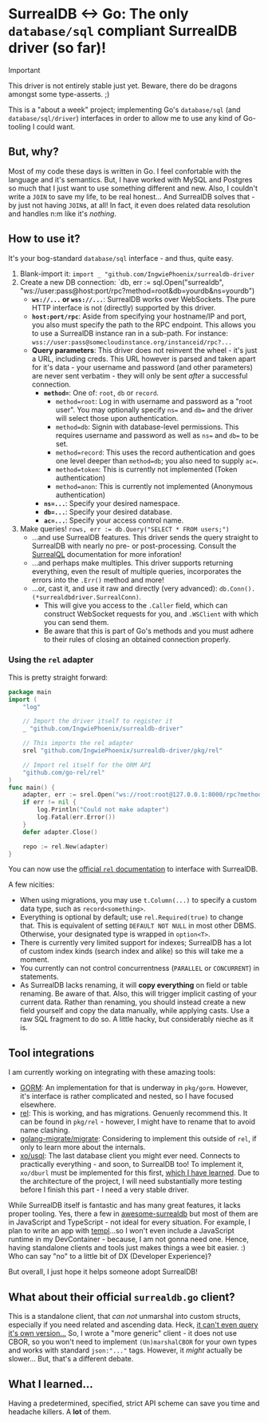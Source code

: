 # SurrealDB <-> Go: The only `database/sql` compliant SurrealDB driver (so far)!

> [!IMPORTANT]  
> This driver is not entirely stable just yet. Beware, there do be dragons amongst some type-asserts. ;)

This is a "about a week" project; implementing Go's `database/sql` (and `database/sql/driver`) interfaces in order to allow me to use any kind of Go-tooling I could want.

## But, why?

Most of my code these days is written in Go. I feel confortable with the language and it's semantics. But, I have worked with MySQL and Postgres so much that I just want to use something different and new. Also, I couldn't write a `JOIN` to save my life, to be real honest... And SurrealDB solves that - by just not having `JOIN`s, at all! In fact, it even does related data resolution and handles n:m like it's _nothing_.

## How to use it?

It's your bog-standard `database/sql` interface - and thus, quite easy.

1. Blank-import it: `import _ "github.com/IngwiePhoenix/surrealdb-driver`
2. Create a new DB connection: `db, err := sql.Open("surrealdb", "ws://user:pass@host:port/rpc?method=root&db=yourdb&ns=yourdb")
   - **`ws://...` or `wss://...`**: SurrealDB works over WebSockets. The pure HTTP interface is not (directly) supported by this driver.
   - **`host:port/rpc`**: Aside from specifying your hostname/IP and port, you also must specify the path to the RPC endpoint. This allows you to use a SurrealDB instance ran in a sub-path. For instance: `wss://user:pass@somecloudinstance.org/instanceid/rpc?...`
   - **Query parameters**: This driver does not reinvent the wheel - it's just a URL, including creds. This URL however is parsed and taken apart for it's data - your username and password (and other parameters) are never sent verbatim - they will only be sent _after_ a successful connection.
     - **`method=`**: One of: `root`, `db` or `record`.
       - `method=root`: Log in with username and password as a "root user". You may optionally specify `ns=` and `db=` and the driver will select those upon authentication.
       - `method=db`: Signin with database-level permissions. This requires username and password as well as `ns=` and `db=` to be set.
       - `method=record`: This uses the record authentication and goes one level deeper than `method=db`; you also need to supply `ac=`.
       - `method=token`: This is currently not implemented (Token authentication)
       - `method=anon`: This is currently not implemented (Anonymous authentication)
     - **`ns=...`**: Specify your desired namespace.
     - **`db=...`**: Specify your desired database.
     - **`ac=...`**: Specify your access control name.
3. Make queries! `rows, err := db.Query("SELECT * FROM users;")`
   - ...and use SurrealDB features. This driver sends the query straight to SurrealDB with nearly no pre- or post-processing. Consult the [SurrealQL](https://surrealdb.com/docs/surrealql) documentation for more inforation!
   - ...and perhaps make multiples. This driver supports returning everything, even the result of multiple queries, incorporates the errors into the `.Err()` method and more!
   - ...or, cast it, and use it raw and directly (very advanced): `db.Conn().(*surrealdbdriver.SurrealConn)`.
     - This will give you access to the `.Caller` field, which can construct WebSocket requests for you, and `.WSClient` with which you can send them.
     - Be aware that this is part of Go's methods and you must adhere to their rules of closing an obtained connection properly.

### Using the `rel` adapter

This is pretty straight forward:

```go
package main
import (
	"log"

    // Import the driver itself to register it
	_ "github.com/IngwiePhoenix/surrealdb-driver"

    // This imports the rel adapter
	srel "github.com/IngwiePhoenix/surrealdb-driver/pkg/rel"

    // Import rel itself for the ORM API
	"github.com/go-rel/rel"
)
func main() {
	adapter, err := srel.Open("ws://root:root@127.0.0.1:8000/rpc?method=root")
	if err != nil {
		log.Println("Could not make adapter")
		log.Fatal(err.Error())
	}
	defer adapter.Close()

	repo := rel.New(adapter)
}
```

You can now use the [official `rel` documentation](https://go-rel.github.io/) to interface with SurrealDB.

A few nicities:

- When using migrations, you may use `t.Column(...)` to specify a custom data type, such as `record<something>`.
- Everything is optional by default; use `rel.Required(true)` to change that. This is equivalent of setting `DEFAULT NOT NULL` in most other DBMS. Otherwise, your designated type is wrapped in `option<T>`.
- There is currently very limited support for indexes; SurrealDB has a lot of custom index kinds (search index and alike) so this will take me a moment.
- You currently can not control concurrentness (`PARALLEL` or `CONCURRENT`) in statements.
- As SurrealDB lacks renaming, it will **copy everything** on field or table renaming. Be aware of that. Also, this will trigger implicit casting of your current data. Rather than renaming, you should instead create a new field yourself and copy the data manually, while applying casts. Use a raw SQL fragment to do so. A little hacky, but considerably nieche as it is.

## Tool integrations

I am currently working on integrating with these amazing tools:

- [GORM](https://gorm.io/): An implementation for that is underway in `pkg/gorm`. However, it's interface is rather complicated and nested, so I have focused elsewhere.
- [rel](https://github.com/go-rel): This is working, and has migrations. Genuenly recommend this. It can be found in `pkg/rel` - however, I might have to rename that to avoid name clashing.
- [golang-migrate/migrate](https://github.com/golang-migrate/migrate): Considering to implement this outside of `rel`, if only to learn more about the internals.
- [xo/usql](https://github.com/xo/usql): The last database client you might ever need. Connects to practically everything - and soon, to SurrealDB too! To implement it, `xo/dburl` must be implemented for this first, [which I have learned](https://github.com/xo/dburl/issues/43). Due to the architecture of the project, I will need substantially more testing before I finish this part - I need a very stable driver.

While SurrealDB itself is fantastic and has many great features, it lacks proper tooling. Yes, there a few in [awesome-surrealdb](https://github.com/surrealdb/awesome-surreal) but most of them are in JavaScript and TypeScript - not ideal for every situation. For example, I plan to write an app with [templ](https://templ.guide/)...so I won't even include a JavaScript runtime in my DevContainer - because, I am not gonna need one. Hence, having standalone clients and tools just makes things a wee bit easier. :) Who can say "no" to a little bit of DX (Developer Experience)?

But overall, I just hope it helps someone adopt SurrealDB!

## What about their official `surrealdb.go` client?

This is a standalone client, that _can not_ unmarshal into custom structs, especially if you need related and ascending data. Heck, [it can't even query it's own version...](https://github.com/surrealdb/surrealdb.go/issues/183) So, I wrote a "more generic" client - it does not use CBOR, so you won't need to implement `(Un)marshalCBOR` for your own types and works with standard `json:"..."` tags. However, it _might_ actually be slower... But, that's a different debate.

## What I learned...

Having a predetermined, specified, strict API scheme can save you time and headache killers. A **lot** of them.
